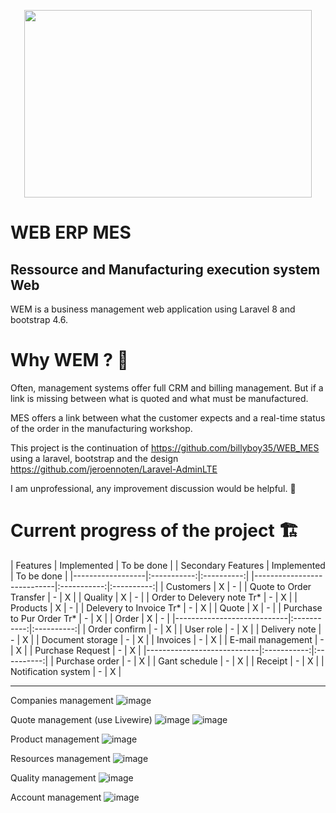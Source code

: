 

<p align="center">
  <img width="460" height="300" src="https://user-images.githubusercontent.com/75578469/127404015-3706b77f-dea3-4acb-a722-06f483de95a9.png">
</p>

# WEB ERP MES
##  Ressource and Manufacturing execution system  Web


WEM is a business management web application using Laravel 8 and bootstrap 4.6.

# Why WEM ? :monocle_face:

Often, management systems offer full CRM and billing management. But if a link is missing between what is quoted and what must be manufactured.

MES offers a link between what the customer expects and a real-time status of the order in the manufacturing workshop.

This project is the continuation of https://github.com/billyboy35/WEB_MES using a laravel, bootstrap and the design https://github.com/jeroennoten/Laravel-AdminLTE

I am unprofessional, any improvement discussion would be helpful. :hugs:


# Current progress of the project :building_construction:

| Features         | Implemented | To be done |     | Secondary Features         | Implemented | To be done |
|------------------|:-----------:|:----------:|     |----------------------------|:-----------:|:----------:|
| Customers        |      X      |      -     |     | Quote to Order Transfer    |      -      |      X     |
| Quality          |      X      |      -     |     | Order to Delevery note Tr* |      -      |      X     |
| Products         |      X      |      -     |     | Delevery  to Invoice Tr*   |      -      |      X     |
| Quote            |      X      |      -     |     | Purchase to Pur Order Tr*  |      -      |      X     |
| Order            |      X      |      -     |     |----------------------------|:-----------:|:----------:|
| Order confirm    |      -      |      X     |     | User role                  |      -      |      X     |
| Delivery note    |      -      |      X     |     | Document storage           |      -      |      X     |
| Invoices         |      -      |      X     |     | E-mail management          |      -      |      X     |
| Purchase Request |      -      |      X     |     |----------------------------|:-----------:|:----------:|
| Purchase order   |      -      |      X     |     | Gant schedule              |      -      |      X     |
| Receipt          |      -      |      X     |     | Notification system        |      -      |      X     |


-----------------
Companies management
![image](https://user-images.githubusercontent.com/75578469/129263637-f5a7d736-dfb1-46a8-939c-53ef4f8fd6db.png)

Quote management (use Livewire)
![image](https://user-images.githubusercontent.com/75578469/133943361-0b84e6d1-205a-4b65-8e1a-7ed7628ce513.png)
![image](https://user-images.githubusercontent.com/75578469/133943379-fc82f781-f806-4e05-82df-22b3091e4de8.png)

Product management
![image](https://user-images.githubusercontent.com/75578469/133003240-b793df70-2088-43ea-9141-bf2b06f0c124.png)

Resources management 
![image](https://user-images.githubusercontent.com/75578469/129263721-012841a5-ff4e-4db1-8310-074ff8df674b.png)

Quality management 
![image](https://user-images.githubusercontent.com/75578469/129486002-763a1560-6a29-40fd-9707-2dbc756fc412.png)

Account management
![image](https://user-images.githubusercontent.com/75578469/129790685-a4322932-641f-448d-a7ac-45115896d085.png)


